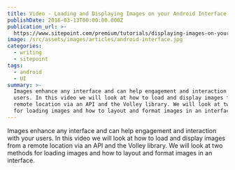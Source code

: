 ```yaml
---
title: Video - Loading and Displaying Images on your Android Interface
publishDate: 2016-03-13T00:00:00.000Z
publication_url: >-
  https://www.sitepoint.com/premium/tutorials/displaying-images-on-your-android-interface
image: /src/assets/images/articles/android-interface.jpg
categories:
  - writing
  - sitepoint
tags:
  - android
  - UI
summary: >-
  Images enhance any interface and can help engagement and interaction with your
  users. In this video we will look at how to load and display images from a
  remote location via an API and the Volley library. We will look at two methods
  for loading images and how to layout and format images in an interface.
---
```


Images enhance any interface and can help engagement and interaction with your users. In this video we will look at how to load and display images from a remote location via an API and the Volley library. We will look at two methods for loading images and how to layout and format images in an interface.
